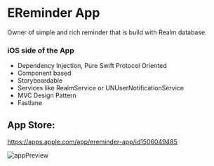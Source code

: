 # EReminder App
Owner of simple and rich reminder that is build with Realm database.

### iOS side of the App ###

- Dependency Injection, Pure Swift Protocol Oriented
- Component based
- Storyboardable
- Services like RealmService or UNUserNotificationService
- MVC Design Pattern
- Fastlane

## App Store: ##
https://apps.apple.com/app/ereminder-app/id1506049485

![appPreview](https://user-images.githubusercontent.com/27929436/80000313-46384680-84bd-11ea-8dc1-0f64641cc4a0.png)
